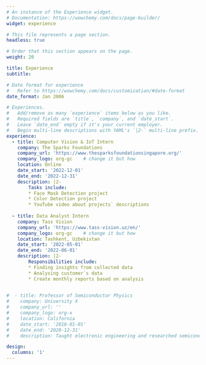 ```yaml
---
# An instance of the Experience widget.
# Documentation: https://wowchemy.com/docs/page-builder/
widget: experience

# This file represents a page section.
headless: true

# Order that this section appears on the page.
weight: 20

title: Experience
subtitle:

# Date format for experience
#   Refer to https://wowchemy.com/docs/customization/#date-format
date_format: Jan 2006

# Experiences.
#   Add/remove as many `experience` items below as you like.
#   Required fields are `title`, `company`, and `date_start`.
#   Leave `date_end` empty if it's your current employer.
#   Begin multi-line descriptions with YAML's `|2-` multi-line prefix.
experience:
  - title: Computer Vision & IoT Intern
    company: The Sparks Foundations
    company_url: 'https://www.thesparksfoundationsingapore.org/'
    company_logo: org-gc    # change it but how
    location: Online
    date_start: '2022-12-01'
    date_end: '2022-12-31'
    description: |2-
        Tasks include:
        * Face Mask Detection project
        * Color Detection project
        * YouTube video about projects` descriptions
     
  - title: Data Analyst Intern
    company: Tass Vision
    company_url: 'https://www.tass-vision.uz/en/'
    company_logo: org-gc    # change it but how
    location: Tashkent, Uzbekistan
    date_start: '2022-05-01'
    date_end: '2022-06-01'
    description: |2-
        Responsibilities include:
        * Finding insights from collected data
        * Analysing customer`s data
        * Create monthly reports based on analysis
        

#  - title: Professor of Semiconductor Physics
#    company: University X
#    company_url: ''
#    company_logo: org-x
#    location: California
#    date_start: '2016-01-01'
#    date_end: '2020-12-31'
#    description: Taught electronic engineering and researched semiconductor physics.

design:
  columns: '1'
---
```

